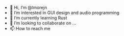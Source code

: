 - 👋 Hi, I’m @lmorejn
- 👀 I’m interested in GUI design and audio programming
- 🌱 I’m currently learning Rust
- 💞️ I’m looking to collaborate on ...
- 📫 How to reach me 
<!---
  - https://twitter.com/remisiel
--->
<!---
lmorejn/lmorejn is a ✨ special ✨ repository because its `README.md` (this file) appears on your GitHub profile.
You can click the Preview link to take a look at your changes.
--->
